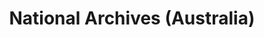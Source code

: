 ---
facebook: https://www.facebook.com/naagovau/
logohandle: naagovau
sort: naagovau
title: National Archives (Australia)
twitter: naagovau
website: http://www.naa.gov.au/
wikipedia: https://en.wikipedia.org/wiki/National_Archives_of_Australia
---